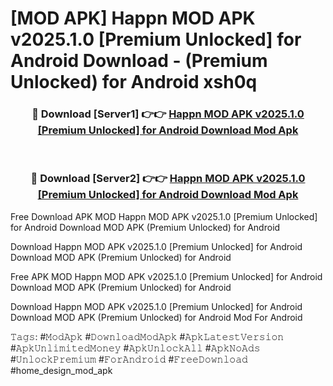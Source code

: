 # [MOD APK] Happn MOD APK v2025.1.0 [Premium Unlocked] for Android Download - (Premium Unlocked) for Android xsh0q



<div align="center">
<h3>🔴 Download [Server1] 👉👉 <a href="https://momento.my/?title=Happn_MOD_APK_v2025.1.0_[Premium_Unlocked]_for_Android_Download">Happn MOD APK v2025.1.0 [Premium Unlocked] for Android Download Mod Apk</a></h3><br>

<h3>🔴 Download [Server2] 👉👉 <a href="https://momento.my/?title=Happn_MOD_APK_v2025.1.0_[Premium_Unlocked]_for_Android_Download">Happn MOD APK v2025.1.0 [Premium Unlocked] for Android Download Mod Apk</a></h3>
</div>



Free Download APK MOD Happn MOD APK v2025.1.0 [Premium Unlocked] for Android Download MOD APK (Premium Unlocked) for Android

Download Happn MOD APK v2025.1.0 [Premium Unlocked] for Android Download MOD APK (Premium Unlocked) for Android

Free APK MOD Happn MOD APK v2025.1.0 [Premium Unlocked] for Android Download MOD APK (Premium Unlocked) for Android

Download Happn MOD APK v2025.1.0 [Premium Unlocked] for Android Download MOD APK (Premium Unlocked) for Android Mod For Android

𝚃𝚊𝚐𝚜: #𝙼𝚘𝚍𝙰𝚙𝚔 #𝙳𝚘𝚠𝚗𝚕𝚘𝚊𝚍𝙼𝚘𝚍𝙰𝚙𝚔 #𝙰𝚙𝚔𝙻𝚊𝚝𝚎𝚜𝚝𝚅𝚎𝚛𝚜𝚒𝚘𝚗 #𝙰𝚙𝚔𝚄𝚗𝚕𝚒𝚖𝚒𝚝𝚎𝚍𝙼𝚘𝚗𝚎𝚢 #𝙰𝚙𝚔𝚄𝚗𝚕𝚘𝚌𝚔𝙰𝚕𝚕 #𝙰𝚙𝚔𝙽𝚘𝙰𝚍𝚜 #𝚄𝚗𝚕𝚘𝚌𝚔𝙿𝚛𝚎𝚖𝚒𝚞𝚖 #𝙵𝚘𝚛𝙰𝚗𝚍𝚛𝚘𝚒𝚍 #𝙵𝚛𝚎𝚎𝙳𝚘𝚠𝚗𝚕𝚘𝚊𝚍 #home_design_mod_apk
